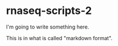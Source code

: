 # rnaseq-scripts-2

I'm going to write something here.

This is in what is called "markdown format".
